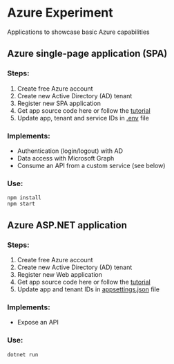 # Azure Experiment
Applications to showcase basic Azure capabilities

## Azure single-page application (SPA)

### Steps:

1. Create free Azure account
2. Create new Active Directory (AD) tenant
3. Register new SPA application
4. Get app source code here or follow the [tutorial](https://learn.microsoft.com/en-us/azure/active-directory/develop/single-page-app-tutorial-01-register-app)
5. Update app, tenant and service IDs in [.env](https://github.com/leoz/AzureExperiment/blob/main/reactspalocal/.env) file

### Implements:

* Authentication (login/logout) with AD
* Data access with Microsoft Graph
* Consume an API from a custom service (see below)

### Use:

```console
npm install
npm start 
```

## Azure ASP.NET application

### Steps:

1. Create free Azure account
2. Create new Active Directory (AD) tenant
3. Register new Web application
4. Get app source code here or follow the [tutorial](https://learn.microsoft.com/en-us/azure/active-directory/develop/web-api-tutorial-01-register-app)
5. Update app and tenant IDs in [appsettings.json](https://github.com/leoz/AzureExperiment/blob/main/webapilocal/appsettings.json) file

### Implements:

* Expose an API

### Use:

```console
dotnet run 
```
